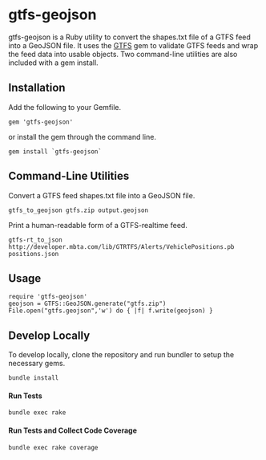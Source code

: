 # gtfs-geojson

gtfs-geojson is a Ruby utility to convert the shapes.txt file of a GTFS feed into a GeoJSON file. It uses the [GTFS](https://github.com/nerdEd/gtfs) gem to validate GTFS feeds and wrap the feed data into usable objects. Two command-line utilities are also included with a gem install.

## Installation

Add the following to your Gemfile.
```
gem 'gtfs-geojson'
```
or install the gem through the command line.
```
gem install `gtfs-geojson`
```

## Command-Line Utilities
Convert a GTFS feed shapes.txt file into a GeoJSON file.
```
gtfs_to_geojson gtfs.zip output.geojson
```
Print a human-readable form of a GTFS-realtime feed.
```
gtfs-rt_to_json http://developer.mbta.com/lib/GTRTFS/Alerts/VehiclePositions.pb positions.json
```

## Usage

```
require 'gtfs-geojson'
geojson = GTFS::GeoJSON.generate("gtfs.zip")
File.open("gtfs.geojson",'w') do { |f| f.write(geojson) }
```

## Develop Locally
To develop locally, clone the repository and run bundler to setup the necessary gems.
```
bundle install
```
#### Run Tests
```
bundle exec rake
```
#### Run Tests and Collect Code Coverage
```
bundle exec rake coverage
```
